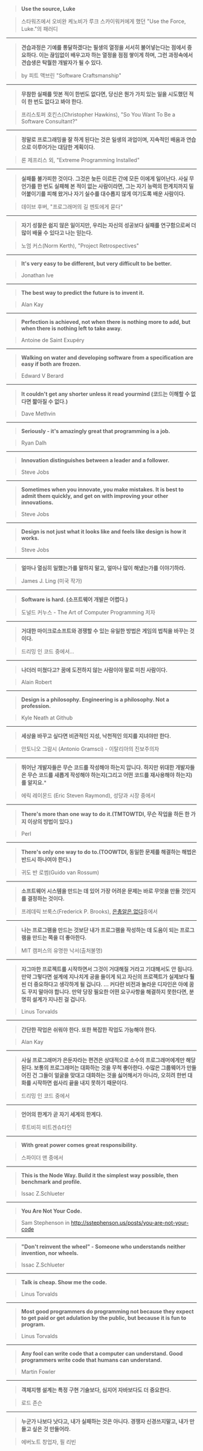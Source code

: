 >**Use the source, Luke** 

>스타워즈에서 오비완 케노비가 루크 스카이워커에게 했던 "Use the Force, Luke."의 패러디

--------

>**견습과정은 기예를 통달하겠다는 필생의 열정을 서서히 불어넣는다는 점에서 중요하다. 이는 끊임없이 배우고자 하는 열정을 점점 쌓이게 하며, 그런 과정속에서 견습생은 탁월한 개발자가 될 수 있다.**

>by 피트 맥브린 "Software Craftsmanship"

--------

>**무참한 실패를 맛본 적이 한번도 없다면, 당신은 뭔가 가치 있는 일을 시도했던 적이 한 번도 없다고 봐야 한다.**

>프리스토퍼 호킨스(Christopher Hawkins), "So You Want To Be a Software Consultant?"

--------

>**정말로 프로그래밍을 잘 하게 된다는 것은 일생의 과업이며, 지속적인 배움과 연습으로 이루어가는 대담한 계획이다.**

>론 제프리스 외, "Extreme Programming Installed"

--------

>**실패틑 불가피한 것이다. 그것은 늦든 이르든 간에 모든 이에게 일어난다. 사실 무언가를 한 번도 실패해 본 적이 없는 사람이라면, 그는 자기 능력의 한계치까지 밀어붙이기를 피해 왔거나 자기 실수를 대수롭지 않게 여기도록 배운 사람이다.**

>데이브 후버, "프로그래머의 길 멘토에게 묻다"

--------

>**자기 성찰은 쉽지 않은 일이지만, 우리는 자신의 성공보다 실패를 연구함으로써 더 많이 배울 수 있다고 나는 믿는다.**

>노엄 커스(Norm Kerth), "Project Retrospectives"

--------

>**It's very easy to be different, but very difficult to be better.**

>Jonathan Ive

--------

>**The best way to predict the future is to invent it.**

>Alan Kay 

--------

>**Perfection is achieved, not when there is nothing more to add, but when there is nothing left to take away.**

>Antoine de Saint Exupéry

--------

>**Walking on water and developing software from a specification are easy if both are frozen.**

>Edward V Berard

--------

>**It couldn't get any shorter unless it read yourmind (코드는 이해할 수 없다면 짧아질 수 없다.)**

>Dave Methvin

--------

>**Seriously - it's amazingly great that programming is a job.**

>Ryan Dalh

--------

>**Innovation distinguishes between a leader and a follower.**

>Steve Jobs

--------

>**Sometimes when you innovate, you make mistakes. It is best to admit them quickly, and get on with improving your other innovations.**

>Steve Jobs

--------

>**Design is not just what it looks like and feels like design is how it works.**

>Steve Jobs

--------

>**얼마나 열심히 일했는가를 말하지 말고, 얼마나 많이 해냈는가를 이야기하라.**

>James J. Ling (미국 작가)

--------

>**Software is hard. (소프트웨어 개발은 어렵다.)**

>도널드 커누스 - The Art of Computer Programming 저자

--------

>**거대한 마이크로소프트와 경쟁할 수 있는 유일한 방법은 게임의 법칙을 바꾸는 것이다.**

>드리밍 인 코드 중에서...

--------

>**나더러 미쳤다고? 꿈에 도전하지 않는 사람이야 말로 미친 사람이다.**

>Alain Robert

--------

>**Design is a philosophy. Engineering is a philosophy. Not a profession.**

>Kyle Neath at Github

--------

>**세상을 바꾸고 싶다면 비관적인 지성, 낙천적인 의지를 지녀야만 한다.**

> 안토니오 그람시 (Antonio Gramsci) - 이탈리아의 진보주의자

--------

>**뛰어난 개발자들은 무슨 코드를 작성해야 하는지 압니다. 하지만 위대한 개발자들은 무슨 코드를 새롭게 작성해야 하는지(그리고 어떤 코드를 재사용해야 하는지)를 알지요.***

>에릭 레이몬드 (Eric Steven Raymond), 성당과 시장 중에서

--------

>**There's more than one way to do it.(TMTOWTDI, 무슨 작업을 하든 한 가지 이상의 방법이 있다.)**

> Perl

--------

>**There's only one way to do to.(TOOWTDI, 동일한 문제를 해결하는 해법은 반드시 하나여야 한다.)**

>귀도 반 로썸(Guido van Rossum)

--------

>**소프트웨어 시스템을 만드는 데 있어 가장 어려운 문제는 바로 무엇을 만들 것인지를 결정하는 것이다.**

>프레데릭 브룩스(Frederick P. Brooks), [은총알은 없다](http://www.cs.nott.ac.uk/~cah/G51ISS/Documents/NoSilverBullet.html)중에서

--------

>**나는 프로그램을 만드는 것보단 내가 프로그램을 작성하는 데 도움이 되는 프로그램을 만드는 쪽을 더 좋아한다.**

>MIT 캠퍼스의 유명한 낙서(출처불명)

--------

>**자그마한 프로젝트를 시작하면서 그것이 거대해질 거라고 기대해서도 안 됩니다. 만약 그렇다면 설계에 지나치게 공을 들이게 되고 자신의 프로젝트가 실제보다 훨씬 더 중요하다고 생각하게 될 겁니다. ... 커다란 비전과 놀라운 디자인은 아예 꿈도 꾸지 말아야 합니다. 만약 당장 필요한 어떤 요구사항을 해결하지 못한다면, 분명히 설계가 지나친 걸 겁니다.**

>Linus Torvalds

--------

>**간단한 작업은 쉬워야 한다. 또한 복잡한 작업도 가능해야 한다.**

>Alan Kay 

--------

>**사실 프로그래머가 은둔자라는 편견은 상대적으로 소수의 프로그래머에게만 해당된다. 보통의 프로그래머는 대화하는 것을 무척 좋아한다. 수많은 그룹웨어가 만들어진 건 그들이 얼굴을 맞대고 대화하는 것을 싫어해서가 아니라, 오히려 한번 대화를 시작하면 쉽사리 끝을 내지 못하기 때문이다.**

>드리밍 인 코드 중에서

--------

>**언어의 한계가 곧 자기 세계의 한계다.**

> 루트비히 비트겐슈타인

--------

>**With great power comes great responsibility.**

>스파이더 맨 중에서

--------

>**This is the Node Way. Build it the simplest way possible, then benchmark and profile.**

> Issac Z.Schlueter

--------

>**You Are Not Your Code.**

> Sam Stephenson in <http://sstephenson.us/posts/you-are-not-your-code>

--------

>**"Don't reinvent the wheel" - Someone who understands neither invention, nor wheels.**

> Issac Z.Schlueter

--------

>**Talk is cheap. Show me the code.**

> Linus Torvalds

--------

>**Most good programmers do programming not because they expect to get paid or get adulation by the public, but because it is fun to program.**

> Linus Torvalds

--------

>**Any fool can write code that a computer can understand. Good programmers write code that humans can understand.**

> Martin Fowler

--------

>**객체지행 설계는 특정 구현 기술보다, 심지어 자바보다도 더 중요한다.**

> 로드 존슨

--------

>**누군가 나보다 낫다고, 내가 실패하는 것은 아니다. 경쟁자 신경쓰지말고, 내가 만들고 싶은 것 만들어라.**

> 에버노트 창업자, 필 리빈